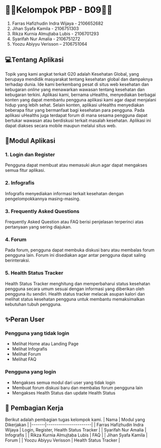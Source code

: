 # 👨‍💻Kelompok PBP - B09👩‍💻
1. Farras Hafizhudin Indra Wijaya - 2106652682
2. Jihan Syafa Kamila - 2106751303
3. Rikza Kurnia Almujtaba Lubis - 2106701293
4. Syarifah Nur Amalia - 2106751272
5. Yoozu Abiyyu Verisson – 2106751064

 
## 💻Tentang Aplikasi 
Topik yang kami angkat terkait G20 adalah Kesehatan Global, yang berupaya mendidik masyarakat tentang kesehatan global dan dampaknya terhadap dunia. Ide kami berkembang pesat di situs web kesehatan dan kebugaran _online_ yang menawarkan wawasan tentang kesehatan dan kebugaran terkini. Aplikasi kami, bernama uHealths, menyediakan berbagai konten yang dapat membantu pengguna aplikasi kami agar dapat menjalani hidup yang lebih sehat. Selain konten, aplikasi uHealths menyediakan beberapa fitur yang bermanfaat bagi kesehatan para pengguna. Pada aplikasi uHealths juga terdapat forum di mana sesama pengguna dapat bertukar wawasan atau berdiskusi terkait masalah kesehatan. Aplikasi ini dapat diakses secara mobile maupun melalui situs web.
 
## 📃Modul Aplikasi
### 1. Login dan Register 
Pengguna dapat membuat atau memasuki akun agar dapat mengakses semua fitur aplikasi.
### 2. Infografis 
Infografis menyediakan informasi terkait kesehatan dengan pengelompokkannya masing-masing.
### 3. Frequently Asked Questions 
Frequently Asked Question atau FAQ berisi penjelasan terperinci atas pertanyaan yang sering diajukan.
### 4. Forum 
Pada forum, pengguna dapat membuka diskusi baru atau membalas forum pengguna lain. Forum ini disediakan agar antar pengguna dapat saling berinteraksi.
### 5. Health Status Tracker 
Health Status Tracker menghitung dan memperbaharui status kesehatan pengguna secara umum sesuai dengan informasi yang diberikan oleh pengguna itu sendiri. Health status tracker melacak asupan kalori dan melihat status kesehatan pengguna untuk membantu memaksimalkan kebutuhan tubuh pengguna.
 
## ✨Peran User

### Pengguna yang tidak login
- Melihat Home atau Landing Page
- Melihat Infografis
- Melihat Forum
- Melihat FAQ

### Pengguna yang login
- Mengakses semua modul dari user yang tidak login
- Membuat forum diskusi baru dan membalas forum pengguna lain
- Mengakses Health Status dan update Health Status

## 📝 Pembagian Kerja
Berikut adalah pembagian tugas kelompok kami.
| Nama  | Modul yang Dikerjakan |
|-------|-----------------------|
| Farras Hafizhudin Indra Wijaya  | Login, Register, Health Status Tracker  |
| Syarifah Nur Amalia  | Infografis  |
| Rikza Kurnia Almujtaba Lubis  | FAQ  |
| Jihan Syafa Kamila  | Forum  |
| Yoozu Abiyyu Verisson  | Health Status Tracker  |
